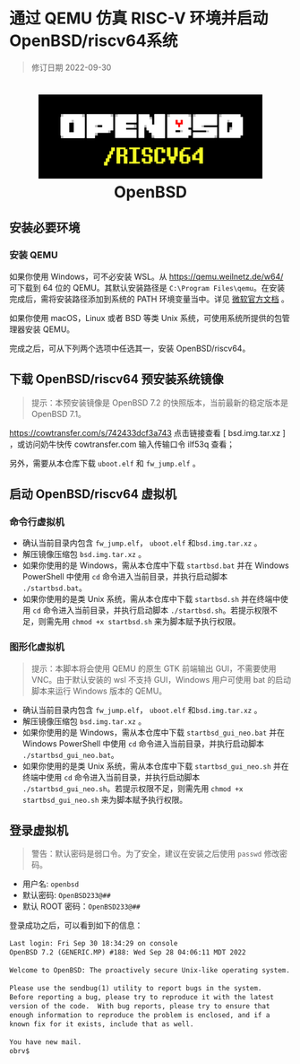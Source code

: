 # 通过 QEMU 仿真 RISC-V 环境并启动 OpenBSD/riscv64系统

> 修订日期 2022-09-30

<h1 align="center">
  <img src="https://raw.githubusercontent.com/YisuiDenghua/plct/main/openbsd-riscv64/qemu/spl.png" width="400">
  <br>OpenBSD<br>
</h1>

## 安装必要环境



### 安装 QEMU

如果你使用 Windows，可不必安装 WSL。从 https://qemu.weilnetz.de/w64/ 可下载到 64 位的 QEMU。其默认安装路径是 `C:\Program Files\qemu`。在安装完成后，需将安装路径添加到系统的 PATH 环境变量当中。详见 [微软官方文档](https://learn.microsoft.com/zh-cn/windows-server/administration/windows-commands/path#remarks) 。

如果你使用 macOS，Linux 或者 BSD 等类 Unix 系统，可使用系统所提供的包管理器安装 QEMU。

完成之后，可从下列两个选项中任选其一，安装 OpenBSD/riscv64。



## 下载 OpenBSD/riscv64 预安装系统镜像

> 提示：本预安装镜像是 OpenBSD 7.2 的快照版本，当前最新的稳定版本是 OpenBSD 7.1。

 https://cowtransfer.com/s/742433dcf3a743 点击链接查看 [ bsd.img.tar.xz ] ，或访问奶牛快传 cowtransfer.com 输入传输口令 ilf53q 查看；

另外，需要从本仓库下载 `uboot.elf` 和 `fw_jump.elf` 。

## 启动 OpenBSD/riscv64 虚拟机

### 命令行虚拟机

- 确认当前目录内包含 `fw_jump.elf`， `uboot.elf` 和`bsd.img.tar.xz` 。
- 解压镜像压缩包 `bsd.img.tar.xz` 。
- 如果你使用的是 Windows，需从本仓库中下载 `startbsd.bat` 并在 Windows PowerShell 中使用 `cd` 命令进入当前目录，并执行启动脚本 `./startbsd.bat`。
- 如果你使用的是类 Unix 系统，需从本仓库中下载 `startbsd.sh` 并在终端中使用 `cd` 命令进入当前目录，并执行启动脚本 `./startbsd.sh`。若提示权限不足，则需先用 `chmod +x startbsd.sh` 来为脚本赋予执行权限。

### 图形化虚拟机

> 提示：本脚本将会使用 QEMU 的原生 GTK 前端输出 GUI，不需要使用 VNC。由于默认安装的 wsl 不支持 GUI，Windows 用户可使用 bat 的启动脚本来运行 Windows 版本的 QEMU。

- 确认当前目录内包含 `fw_jump.elf`， `uboot.elf` 和`bsd.img.tar.xz` 。
- 解压镜像压缩包 `bsd.img.tar.xz` 。
- 如果你使用的是 Windows，需从本仓库中下载 `startbsd_gui_neo.bat` 并在 Windows PowerShell 中使用 `cd` 命令进入当前目录，并执行启动脚本 `./startbsd_gui_neo.bat`。
- 如果你使用的是类 Unix 系统，需从本仓库中下载 `startbsd_gui_neo.sh` 并在终端中使用 `cd` 命令进入当前目录，并执行启动脚本 `./startbsd_gui_neo.sh`。若提示权限不足，则需先用 `chmod +x startbsd_gui_neo.sh` 来为脚本赋予执行权限。


## 登录虚拟机

> 警告：默认密码是弱口令。为了安全，建议在安装之后使用 `passwd` 修改密码。

- 用户名: `openbsd`
- 默认密码: `OpenBSD233@##`
- 默认 ROOT 密码：`OpenBSD233@##`

登录成功之后，可以看到如下的信息：

```
Last login: Fri Sep 30 18:34:29 on console
OpenBSD 7.2 (GENERIC.MP) #188: Wed Sep 28 04:06:11 MDT 2022

Welcome to OpenBSD: The proactively secure Unix-like operating system.

Please use the sendbug(1) utility to report bugs in the system.
Before reporting a bug, please try to reproduce it with the latest
version of the code.  With bug reports, please try to ensure that
enough information to reproduce the problem is enclosed, and if a
known fix for it exists, include that as well.

You have new mail.
obrv$
```
